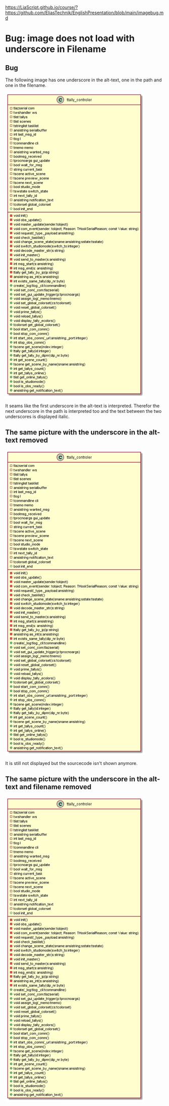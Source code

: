 <https://LiaScript.github.io/course/?https://github.com/EliasTechnik/EnglishPresentation/blob/main/imagebug.md>

# Bug: image does not load with underscore in Filename

## Bug

The following image has one underscore in the alt-text, one in the path and one in the filename.

![ttally_controler class](img/lo_res/imagebug/ttally_controller.jpg)

It seams like the first underscore in the alt-text is interpreted. Therefor the next underscore in the path is interpreted too and the text between the two underscores is displayed italic.  

## The same picture with the underscore in the alt-text removed

![ttally controler class](img/lo_res/imagebug/ttally_controller.jpg)

It is still not displayed but the sourcecode isn't shown anymore.

## The same picture with the underscore in the alt-text and filename removed

![ttally controler class](img/lo_res/imagebug/ttallycontroller.jpg)
